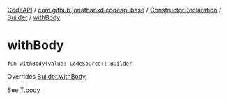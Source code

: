 [CodeAPI](../../../index.md) / [com.github.jonathanxd.codeapi.base](../../index.md) / [ConstructorDeclaration](../index.md) / [Builder](index.md) / [withBody](.)

# withBody

`fun withBody(value: `[`CodeSource`](../../../com.github.jonathanxd.codeapi/-code-source/index.md)`): `[`Builder`](index.md)

Overrides [Builder.withBody](../../-body-holder/-builder/with-body.md)

See [T.body](#)

